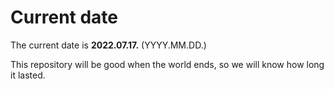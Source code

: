 # Current date

The current date is **2022.07.17.** (YYYY.MM.DD.)

This repository will be good when the world ends, so we will know how long it lasted.